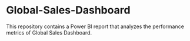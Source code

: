 # Global-Sales-Dashboard
This repository contains a Power BI report that analyzes the performance metrics of Global Sales Dashboard.
